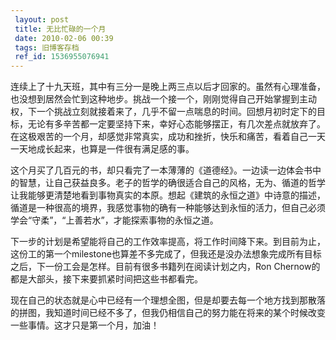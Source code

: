 ```yaml
---
 layout: post
 title: 无比忙碌的一个月
 date: 2010-02-06 00:39
 tags: 旧博客存档
 ref_id: 1536955076941
---
```

连续上了十九天班，其中有三分一是晚上两三点以后才回家的。虽然有心理准备，也没想到居然会忙到这种地步。挑战一个接一个，刚刚觉得自己开始掌握到主动权，下一个挑战立刻就接着来了，几乎不留一点喘息的时间。回想月初时定下的目标，无论有多辛苦都一定要坚持下来，幸好心态能够摆正，有几次差点就放弃了。在这极艰苦的一个月，却感觉非常真实，成功和挫折，快乐和痛苦，看着自己一天一天地成长起来，也算是一件很有满足感的事。

这个月买了几百元的书，却只看完了一本薄薄的《道德经》。一边读一边体会书中的智慧，让自己获益良多。老子的哲学的确很适合自己的风格，无为、循道的哲学让我能够更清楚地看到事物真实的本原。想起《建筑的永恒之道》中诗意的描述，循道是一种很高的境界，我感觉事物的确有一种能够达到永恒的活力，但自己必须学会“守柔”，“上善若水”，才能探索事物的永恒之道。

下一步的计划是希望能将自己的工作效率提高，将工作时间降下来。到目前为止，这份工的第一个milestone也算差不多完成了，但我还是没办法想象完成所有目标之后，下一份工会是怎样。目前有很多书籍列在阅读计划之内，Ron
Chernow的都是大部头，接下来要抓紧时间把这些书都看完。

现在自己的状态就是心中已经有一个理想全图，但是却要去每一个地方找到那散落的拼图，我知道时间已经不多了，但我仍相信自己的努力能在将来的某个时候改变一些事情。这才只是第一个月，加油！

